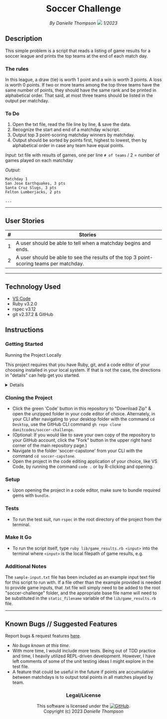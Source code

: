 <div align="center">

# Soccer Challenge

_By Danielle Thompson <img src="https://camo.githubusercontent.com/1f92e28d8a9061aecae3b748b118d2bd97506672e84dbdff2e4c7c46e94345e9/68747470733a2f2f696d672e736869656c64732e696f2f62616467652f2d4c696e6b6564496e2d626c61636b2e7376673f7374796c653d706c6173746963266c6f676f3d6c696e6b6564696e26636f6c6f72423d323836374232" data-canonical-src="https://img.shields.io/badge/-LinkedIn-black.svg?style=plastic&amp;logo=linkedin&amp;colorB=2867B2" style="max-width: 100%;"> 1/2023_

</div>

## Description

This simple problem is a script that reads a listing of game
results for a soccer league and prints the top teams at
the end of each match day.

### The rules

In this league, a draw (tie) is worth 1 point and a win is worth 3 points. A
loss is worth 0 points. If two or more teams among the top three teams have
the same number of points, they should have the same rank and be printed in
alphabetical order. That said, at most three teams should be listed in the
output per matchday.

### To Do

1. Open the txt file, read the file line by line, & save the data.
2. Recognize the start and end of a matchday w/script.
3. Output top 3 point-scoring matchday winners by matchday.
4. Output should be sorted by points first, highest to lowest, then by alphabetical order in case any team have equal
points.

_Input_: txt file with results of games, one per line
`# of teams` / 2 = number of games played on each matchday

_Output_:

```print
Matchday 1
San Jose Earthquakes, 3 pts
Santa Cruz Slugs, 3 pts
Felton Lumberjacks, 2 pts

...
```
---

## User Stories

|  #  |  Stories  |
| --- |  --- |
|  1  |   A user should be able to tell when a matchday begins and ends. |
|  2  |   A user should be able to see the results of the top 3 point-scoring teams per matchday. |

---

## Technology Used

- [VS Code](https://code.visualstudio.com/download)
- Ruby v3.2.0
- rspec v3.12
- git v2.37.2 & GitHub

## Instructions

### Getting Started

<summary> Running the Project Locally </summary>

This project requires that you have Ruby, git, and a code editor of your choosing installed in your local system. If
that is not the case, the directions in "details" can help get you started.

<details>

#### For Mac Users

- Open a new Terminal window.
- If you don't already have it, install the package manager, [Homebrew](https://brew.sh/), on your device by
entering this line of code:
`$ /bin/bash -c "$(curl -fsSL https://raw.githubusercontent.com/Homebrew/install/HEAD/install.sh)"`.
- Once homebrew is installed, install Git, a version control system for code writers, with this line of code:
`brew install git`.
- Install `ruby-install`, a tool for installing Ruby with `$ brew install ruby-install`.
- Install the latest version (as of 1/10/23) Ruby with `$ ruby-install ruby 3.2.0`.

#### For Windows Users

- Open a new Command Prompt window by typing "Cmd" in your computer's search bar.
- Determine whether you have 32-bit or 64-bit Windows by following these
[instructions](https://support.microsoft.com/en-us/help/13443/windows-which-version-am-i-running).
- Go to [Git Bash](https://gitforwindows.org/), click on the "Download" button, and download the corresponding
exe file from the Git for Windows site.
- Follow the instructions in the set up menu.
- There is no one direct way to get Ruby set up on a Windows computer. I would recommend following a guide like
[this one](https://www.learnhowtoprogram.com/ruby-and-rails/getting-started-with-ruby/installing-ruby-on-windows),
which will have more expertise than I can personally provide at this time.

</details>

### Cloning the Project

- Click the green 'Code' button in this repository to "Download Zip" & open the unzipped folder in your code editor of
choice. Alternately, in your CLI after navigating to your desktop folder with the command `cd Desktop`, use the
GitHub CLI command `gh repo clone danitcodes/soccer-challenge`.
- (Optional: If you would like to save your own copy of the repository to your GitHub account, click the "Fork" button
in the upper right hand corner of the main repository page.)
- Navigate to the folder 'soccer-capstone' from your CLI with the command `cd soccer-capstone`.
- Open the project in the code editing application of your choice, like VS Code, by running the command `code .` or
by R-clicking and opening.

### Setup

- Upon opening the project in a code editor, make sure to bundle required gems with `bundle`.

### Tests

- To run the test suit, run `rspec` in the root directory of the project from the terminal.

### Make It Go

- To run the script itself, type `ruby lib/game_results.rb <input>` into the terminal where `<input>` is the local
filepath of game results, e.g.

### Additional Notes

The `sample-input.txt` file has been included as an example input text file for this script to run with. If a file
other than the example provided is needed to provide game inputs, that .txt file will simply need to be added to the
root "soccer-challenge" folder, and the appropriate base file name will need to be substituted in the `static_filename`
variable of the `lib/game_results.rb` file.

---

## Known Bugs // Suggested Features

Report bugs & request features [here](https://github.com/danitcodes/soccer-challenge/issues).

- _No bugs known at this time._
- With more time, I would include more tests. Being out of TDD practice and time, I heavily utilized REPL-driven
development. However, I have left comments of some of the unit testing ideas I might explore in the test file.
- A feature that could be useful in the future if points are accumulative between matchdays is to output total points
in all matches played by team.

<div align="center">

### Legal/License

This software is licensed under the [![GitHub](https://img.shields.io/github/license/danitcodes/-capstone)](https://choosealicense.com/licenses/mit/).<br/>
Copyright (c) 2023 *_Danielle Thompson_*

</div>
